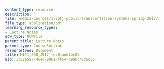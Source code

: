 ```yaml
---
content_type: resource
description: ''
file: /media/courses/1-258j-public-transportation-systems-spring-2017/3c52a58746ec9861f054c9a6c48d5c56_MIT1_258JS17_lec04and05.pdf
file_type: application/pdf
learning_resource_types:
- Lecture Notes
ocw_type: OCWFile
parent_title: Lecture Notes
parent_type: CourseSection
resourcetype: Document
title: MIT1_258_JS17_lec04andlec05
uid: 3c52a587-46ec-9861-f054-c9a6c48d5c56
---
```

